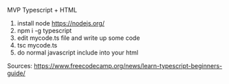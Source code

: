 MVP Typescript + HTML 
1. install node https://nodejs.org/
2. npm i -g typescript
3. edit mycode.ts file and write up some code
4. tsc mycode.ts 
5. do normal javascript include into your html

Sources: https://www.freecodecamp.org/news/learn-typescript-beginners-guide/
